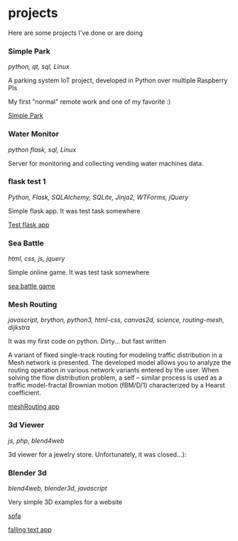 # projects

Here are some projects I've done or are doing

### Simple Park
*python, qt, sql, Linux*

A parking system IoT project, developed in Python over multiple Raspberry PIs

My first "normal" remote work and one of my favorite :)

[Simple Park](https://simplepark.com.au/ "Simple Park")

### Water Monitor
*python flask, sql, Linux*

Server for monitoring and collecting vending water machines data. 

### flask test 1
*Python, Flask, SQLAlchemy, SQLite, Jinja2, WTForms, jQuery*

Simple flask app. It was test task somewhere

[Test flask app](https://github.com/alexeinemkov/flask_test_1 "test flask app")

### Sea Battle
*html, css, js, jquery*

Simple online game. It was test task somewhere

[sea battle game](http://alexeinemkov.github.io/seaBattle "sea battle")

### Mesh Routing
*javascript, brython, python3, html-css, canvas2d, science, routing-mesh, dijkstra*

It was my first code on python. Dirty... but fast written

A variant of fixed single-track routing for modeling traffic distribution in a Mesh network is presented. The developed model allows you to analyze the routing operation in various network variants entered by the user. When solving the flow distribution problem, a self – similar process is used as a traffic model-fractal Brownian motion (fBM/D/1) characterized by a Hearst coefficient.

[meshRouting app](http://alexeinemkov.github.io/meshRouting "mesh routing")


### 3d Viewer
*js, php, blend4web*

3d viewer for a jewelry store. Unfortunately, it was closed...):

### Blender 3d
*blend4web, blender3d, javascript*

Very simple 3D examples for a website

[sofa](https://alexeinemkov.github.io/blender3d/projects/divan/divan.html)

[falling text app](https://alexeinemkov.github.io/blender3d/projects/fallingText_app/index.html)




